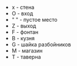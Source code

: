 * x - стена
* O - вход
* " " - пустое место
* Z - выход
* F - фонтан
* B - кузня
* G - шайка разбойников
* M - магазин
* T - таверна